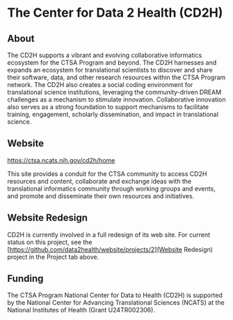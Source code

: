 # The Center for Data 2 Health (CD2H)

## About
The CD2H supports a vibrant and evolving collaborative informatics ecosystem for the CTSA Program and beyond. The CD2H harnesses and expands an ecosystem for translational scientists to discover and share their software, data, and other research resources within the CTSA Program network. The CD2H also creates a social coding environment for translational science institutions, leveraging the community-driven DREAM challenges as a mechanism to stimulate innovation. Collaborative innovation also serves as a strong foundation to support mechanisms to facilitate training, engagement, scholarly dissemination, and impact in translational science.

## Website
https://ctsa.ncats.nih.gov/cd2h/home

This site provides a conduit for the CTSA community to access CD2H resources and content, collaborate and exchange ideas with the translational informatics community through working groups and events, and promote and disseminate their own resources and initiatives.

## Website Redesign

CD2H is currently involved in a full redesign of its web site.  For current status on this project, see the [https://github.com/data2health/website/projects/2](Website Redesign) project in the Project tab above.


## Funding
The CTSA Program National Center for Data to Health (CD2H) is supported by the National Center for Advancing Translational Sciences (NCATS) at the National Institutes of Health (Grant U24TR002306).
